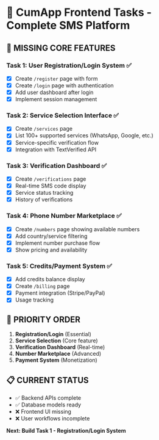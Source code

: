 # 🎯 CumApp Frontend Tasks - Complete SMS Platform

## 🚨 **MISSING CORE FEATURES**

### **Task 1: User Registration/Login System** ✅
- [x] Create `/register` page with form
- [x] Create `/login` page with authentication
- [x] Add user dashboard after login
- [x] Implement session management

### **Task 2: Service Selection Interface** ✅
- [x] Create `/services` page
- [x] List 100+ supported services (WhatsApp, Google, etc.)
- [x] Service-specific verification flow
- [x] Integration with TextVerified API

### **Task 3: Verification Dashboard** ✅
- [x] Create `/verifications` page
- [x] Real-time SMS code display
- [x] Service status tracking
- [x] History of verifications

### **Task 4: Phone Number Marketplace** ✅
- [x] Create `/numbers` page showing available numbers
- [x] Add country/service filtering
- [x] Implement number purchase flow
- [x] Show pricing and availability

### **Task 5: Credits/Payment System** ✅
- [x] Add credits balance display
- [x] Create `/billing` page
- [x] Payment integration (Stripe/PayPal)
- [x] Usage tracking

## 🎯 **PRIORITY ORDER**

1. **Registration/Login** (Essential)
2. **Service Selection** (Core feature)
3. **Verification Dashboard** (Real-time)
4. **Number Marketplace** (Advanced)
5. **Payment System** (Monetization)

## 📋 **CURRENT STATUS**
- ✅ Backend APIs complete
- ✅ Database models ready
- ❌ Frontend UI missing
- ❌ User workflows incomplete

**Next: Build Task 1 - Registration/Login System**